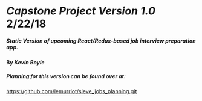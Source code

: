 # _Capstone Project Version 1.0_  2/22/18

##### Static Version of upcoming React/Redux-based job interview preparation app.

#### By _**Kevin Boyle**_

##### Planning for this version can be found over at:
https://github.com/lemurriot/sieve_jobs_planning.git

